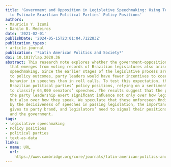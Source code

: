 ```yaml
---
title: 'Government and Opposition in Legislative Speechmaking: Using Text-As-Data
  to Estimate Brazilian Political Parties’ Policy Positions'
authors:
- Mauricio Y. Izumi
- Danilo B. Medeiros
date: '2021-02-01'
publishDate: '2024-05-15T23:01:04.712283Z'
publication_types:
- article-journal
publication: '*Latin American Politics and Society*'
doi: 10.1017/lap.2020.36
abstract: This research note explores whether the government-opposition dimension
  that emerges from voting records of Brazilian legislatures also arises in legislative
  speechmaking. Since the earlier stages of the legislative process are innocuous
  to policy outcomes, party leaders would have fewer incentives to coerce their copartisans’
  behavior in speeches than in roll calls. To test this expectation, this study estimates
  Brazilian political parties’ policy positions, relying on a sentiment analysis approach
  to classify 64,000 senators’ speeches. The results suggest that the president and
  the party leadership exert signiﬁcant inﬂuence not only over how legislators vote
  but also over how they speak. We speculate that these unforeseen ﬁndings are backed
  by the decisiveness of speeches in passing legislation, the importance leadership
  gives to party brand, and legislators’ need to signal their positions to leaders
  and the government.
tags:
- legislative speechmaking
- Policy positions
- political parties
- text-as-data
links:
- name: URL
  url: 
    https://www.cambridge.org/core/journals/latin-american-politics-and-society/article/abs/government-and-opposition-in-legislative-speechmaking-using-textasdata-to-estimate-brazilian-political-parties-policy-positions/CA9C1DCB945B8C2FF08B46631EBC444E
---
```

